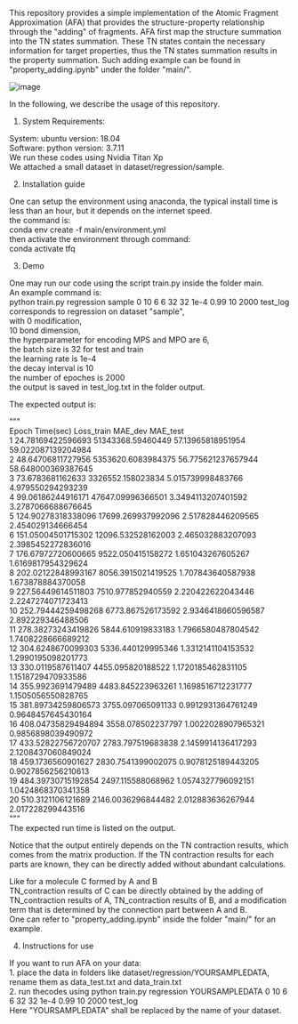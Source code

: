 This repository provides a simple implementation of the Atomic Fragment Approximation (AFA) that provides the structure-property relationship through the "adding" of fragments. AFA first map the structure summation into the TN states summation. These TN states contain the necessary information for target properties, thus the TN states summation results in the property summation. Such adding example can be found in "property_adding.ipynb" under the folder "main/".

![image](https://user-images.githubusercontent.com/58459755/192413071-38379ad0-3117-4b70-9720-61e8dd30c3a4.png)

In the following, we describe the usage of this repository.

1. System Requirements:

System: ubuntu version: 18.04 <br>
Software: python version: 3.7.11<br>
We run these codes using Nvidia Titan Xp<br>
We attached a small dataset in dataset/regression/sample.<br>

2. Installation guide

One can setup the environment using anaconda, the typical install time is less than an hour, but it depends on the internet speed.<br>
the command is:<br>
conda env create -f main/environment.yml<br>
then activate the environment through command:<br>
conda activate tfq<br>


3. Demo

One may run our code using the script train.py inside the folder main.<br>
An example command is: <br>
python train.py regression sample 0 10 6 6 32 32 1e-4 0.99 10 2000 test_log<br>
corresponds to regression on dataset "sample", <br>
with 0 modification, <br>
10 bond dimension, <br>
the hyperparameter for encoding MPS and MPO are 6, <br>
the batch size is 32 for test and train<br>
the learning rate is 1e-4<br>
the decay interval is 10<br>
the number of epoches is 2000<br>
the output is saved in test_log.txt in the folder output.<br>

The expected output is:<br>

"""<br>
Epoch	Time(sec)	Loss_train	MAE_dev	MAE_test<br>
1	24.78169422596693	51343368.59460449	57.13965818951954	59.022087139204984<br>
2	48.64706811727956	5353620.6083984375	56.775621237657944	58.648000369387645<br>
3	73.6783681162633	3326552.158023834	5.015739998483766	4.979550294293239<br>
4	99.06186244916171	47647.09996366501	3.3494113207401592	3.2787066688676645<br>
5	124.90278318338096	17699.269937992096	2.517828446209565	2.454029134666454<br>
6	151.05004501715302	12096.532528162003	2.465032883207093	2.3985452272836016<br>
7	176.67972720600665	9522.050415158272	1.651043267605267	1.6169817954329624<br>
8	202.02122848993167	8056.3915021419525	1.707843640587938	1.673878884370058<br>
9	227.56449614511803	7510.977852940559	2.220422622043446	2.2247274071723413<br>
10	252.79444259498268	6773.867526173592	2.9346418660596587	2.892229346488506<br>
11	278.38273243419826	5844.610919833183	1.7966580487804542	1.7408228666689212<br>
12	304.6248670099303	5336.440129995346	1.3312141104153532	1.2990195098201773<br>
13	330.0119587611407	4455.095820188522	1.1720185462831105	1.1518729470933586<br>
14	355.9923691479489	4483.845223963261	1.1698516712231777	1.1505056550828765<br>
15	381.89734259806573	3755.097065091133	0.9912931364761249	0.9648457645430164<br>
16	408.04735829494894	3558.078502237797	1.0022028907965321	0.9856898039490972<br>
17	433.52822756720707	2783.797519683838	2.1459914136417293	2.1208437060849024<br>
18	459.1736560901627	2830.7541399002075	0.9078125189443205	0.9027856256210613<br>
19	484.39730715192854	2497.115588068962	1.0574327796092151	1.0424868370341358<br>
20	510.3121106121689	2146.0036296844482	2.012883636267944	2.017228299443516<br>
"""<br>
The expected run time is listed on the output.<br>

Notice that the output entirely depends on the TN contraction results, which comes from the matrix production. If the TN contraction results for each parts are known, they can be directly added without abundant calculations.<br>

Like for a molecule C formed by A and B <br>
TN_contraction results  of C can be directly obtained by the adding of TN_contraction results of A, TN_contraction results of B, and a modification term that is determined by the connection part between A and B.<br>
One can refer to "property_adding.ipynb" inside the folder "main/" for an example. 

4. Instructions for use

If you want to run AFA on your data:<br>
    1. place the data in folders like dataset/regression/YOURSAMPLEDATA, rename them as data_test.txt and data_train.txt<br>
    2. run thecodes using python train.py regression YOURSAMPLEDATA 0 10 6 6 32 32 1e-4 0.99 10 2000 test_log <br>
        Here "YOURSAMPLEDATA" shall be replaced by the name of your dataset.<br>
